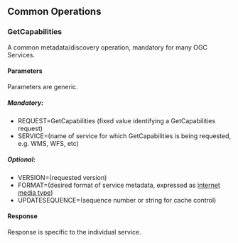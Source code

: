 ## Common Operations

### GetCapabilities

A common metadata/discovery operation, mandatory for many OGC Services.

#### Parameters
Parameters are generic.
##### Mandatory:
 - REQUEST=GetCapabilities (fixed value identifying a GetCapabilities request)
 - SERVICE=(name of service for which GetCapabilities is being requested, e.g. WMS, WFS, etc)

##### Optional:
 - VERSION=(requested version)
 - FORMAT=(desired format of service metadata, expressed as [internet media type](http://en.wikipedia.org/wiki/Internet_media_type)) 
 - UPDATESEQUENCE=(sequence number or string for cache control)

#### Response
Response is specific to the individual service.
